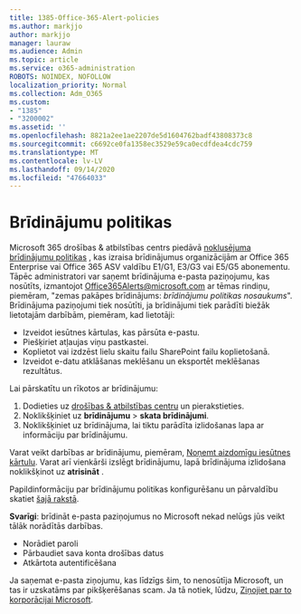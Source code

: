 ```yaml
---
title: 1385-Office-365-Alert-policies
ms.author: markjjo
author: markjjo
manager: lauraw
ms.audience: Admin
ms.topic: article
ms.service: o365-administration
ROBOTS: NOINDEX, NOFOLLOW
localization_priority: Normal
ms.collection: Adm_O365
ms.custom:
- "1385"
- "3200002"
ms.assetid: ''
ms.openlocfilehash: 8821a2ee1ae2207de5d1604762badf43808373c8
ms.sourcegitcommit: c6692ce0fa1358ec3529e59ca0ecdfdea4cdc759
ms.translationtype: MT
ms.contentlocale: lv-LV
ms.lasthandoff: 09/14/2020
ms.locfileid: "47664033"
---
```

# <a name="alert-policies"></a>Brīdinājumu politikas

Microsoft 365 drošības & atbilstības centrs piedāvā [noklusējuma brīdinājumu politikas](https://docs.microsoft.com/microsoft-365/compliance/alert-policies#default-alert-policies) , kas izraisa brīdinājumus organizācijām ar Office 365 Enterprise vai Office 365 ASV valdību E1/G1, E3/G3 vai E5/G5 abonementu. Tāpēc administratori var saņemt brīdinājuma e-pasta paziņojumu, kas nosūtīts, izmantojot Office365Alerts@microsoft.com ar tēmas rindiņu, piemēram, "zemas pakāpes brīdinājums: *brīdinājumu politikas nosaukums*". Brīdinājuma paziņojumi tiek nosūtīti, ja brīdinājumi tiek parādīti biežāk lietotajām darbībām, piemēram, kad lietotāji:

- Izveidot iesūtnes kārtulas, kas pārsūta e-pastu.
- Piešķiriet atļaujas viņu pastkastei.
- Koplietot vai izdzēst lielu skaitu failu SharePoint failu koplietošanā.
- Izveidot e-datu atklāšanas meklēšanu un eksportēt meklēšanas rezultātus.

Lai pārskatītu un rīkotos ar brīdinājumu:

1. Dodieties uz [drošības & atbilstības centru](https://protection.office.com) un pierakstieties.
2. Noklikšķiniet uz **brīdinājumu**  >  **skata brīdinājumi**.
3. Noklikšķiniet uz brīdinājuma, lai tiktu parādīta izlidošanas lapa ar informāciju par brīdinājumu.

Varat veikt darbības ar brīdinājumu, piemēram, [Noņemt aizdomīgu iesūtnes kārtulu](https://docs.microsoft.com/microsoft-365/security/office-365-security/responding-to-a-compromised-email-account). Varat arī vienkārši izslēgt brīdinājumu, lapā brīdinājuma izlidošana noklikšķinot uz **atrisināt** .

Papildinformāciju par brīdinājumu politikas konfigurēšanu un pārvaldību skatiet  [šajā rakstā](https://docs.microsoft.com/microsoft-365/compliance/alert-policies).

**Svarīgi**: brīdināt e-pasta paziņojumus no Microsoft nekad nelūgs jūs veikt tālāk norādītās darbības.

- Norādiet paroli
- Pārbaudiet sava konta drošības datus
- Atkārtota autentificēšana

Ja saņemat e-pasta ziņojumu, kas līdzīgs šim, to nenosūtīja Microsoft, un tas ir uzskatāms par pikšķerēšanas scam. Ja tā notiek, lūdzu, [Ziņojiet par to korporācijai Microsoft](https://docs.microsoft.com/microsoft-365/security/office-365-security/report-junk-email-and-phishing-scams-in-outlook-on-the-web-eop).